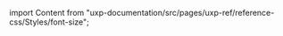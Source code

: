 
import Content from "uxp-documentation/src/pages/uxp-ref/reference-css/Styles/font-size";

<Content query="product=xd"/>
